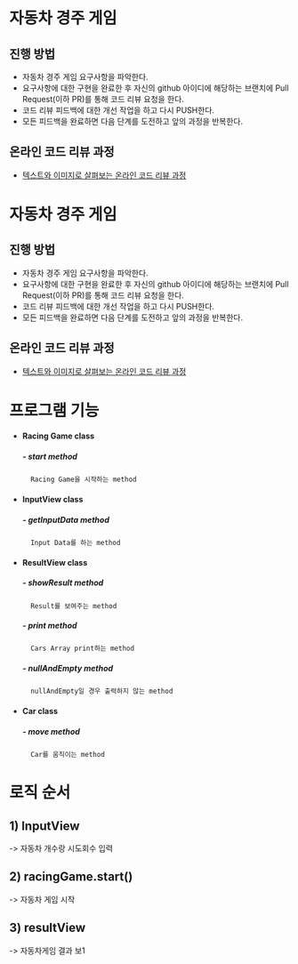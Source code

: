 # 자동차 경주 게임
## 진행 방법
* 자동차 경주 게임 요구사항을 파악한다.
* 요구사항에 대한 구현을 완료한 후 자신의 github 아이디에 해당하는 브랜치에 Pull Request(이하 PR)를 통해 코드 리뷰 요청을 한다.
* 코드 리뷰 피드백에 대한 개선 작업을 하고 다시 PUSH한다.
* 모든 피드백을 완료하면 다음 단계를 도전하고 앞의 과정을 반복한다.

## 온라인 코드 리뷰 과정
* [텍스트와 이미지로 살펴보는 온라인 코드 리뷰 과정](https://github.com/next-step/nextstep-docs/tree/master/codereview)

# 자동차 경주 게임
## 진행 방법
* 자동차 경주 게임 요구사항을 파악한다.
* 요구사항에 대한 구현을 완료한 후 자신의 github 아이디에 해당하는 브랜치에 Pull Request(이하 PR)를 통해 코드 리뷰 요청을 한다.
* 코드 리뷰 피드백에 대한 개선 작업을 하고 다시 PUSH한다.
* 모든 피드백을 완료하면 다음 단계를 도전하고 앞의 과정을 반복한다.

## 온라인 코드 리뷰 과정
* [텍스트와 이미지로 살펴보는 온라인 코드 리뷰 과정](https://github.com/next-step/nextstep-docs/tree/master/codereview)

# 프로그램 기능 
- #### Racing Game class 
  ##### - start method
        Racing Game을 시작하는 method
- #### InputView class
  ##### - getInputData method    
        Input Data를 하는 method
- #### ResultView class
  ##### - showResult method    
        Result를 보여주는 method
  ##### - print method
        Cars Array print하는 method
  ##### - nullAndEmpty method
        nullAndEmpty일 경우 출력하지 않는 method    

- #### Car class
  ##### - move method    
        Car를 움직이는 method

# 로직 순서
## 1) InputView 
-> 자동차 개수랑 시도회수 입력
## 2) racingGame.start()
-> 자동차 게임 시작
## 3) resultView
-> 자동차게임 결과 보1
